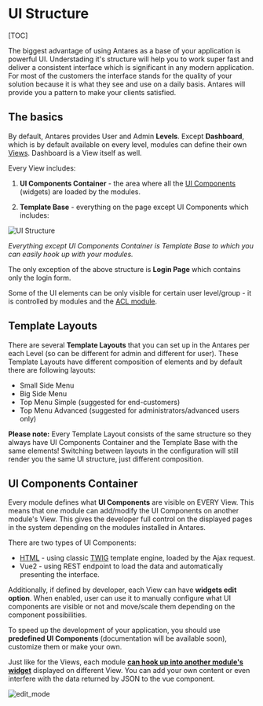 # UI Structure 

[TOC]

The biggest advantage of using Antares as a base of your application is powerful UI. Understading it's structure will help you to work super fast and deliver a consistent interface which is significant in any modern application. For most of the customers the interface stands for the quality of your solution because it is what they see and use on a daily basis. Antares will provide you a pattern to make your clients satisfied.

## The basics

By default, Antares provides User and Admin **Levels**. Except **Dashboard**, which is by default available on every level, modules can define their own [Views](../modules-development/ui-components.md). Dashboard is a View itself as well.
  
Every View includes:
1. **UI Components Container** - the area where all the [UI Components](../modules-development/ui-components.md#how-to-create-ui-component) (widgets) are loaded by the modules.  

2. **Template Base** - everything on the page except UI Components which includes:
   
      
![UI Structure](../img/docs/antares_concepts/ui_structure/ui_components_container.png)

*Everything except UI Components Container is Template Base to which you can easily hook up with your modules.*
        
The only exception of the above structure is **Login Page** which contains only the login form.

Some of the UI elements can be only visible for certain user level/group - it is controlled by modules and the [ACL module](../core-modules/acl.md).


## Template Layouts 

There are several **Template Layouts** that you can set up in the Antares per each Level (so can be different for admin and different for user). These Template Layouts have different composition of elements and by default there are following layouts:

* Small Side Menu
* Big Side Menu
* Top Menu Simple (suggested for end-customers)
* Top Menu Advanced (suggested for administrators/advanced users only)


**Please note:** Every Template Layout consists of the same structure so they always have UI Components Container and the Template Base with the same elements! Switching between layouts in the configuration will still render you the same UI structure, just different composition.

## UI Components Container

Every module defines what **UI Components** are visible on EVERY View. This means that one module can add/modify the UI Components on another module's View. This gives the developer full control on the displayed pages in the system depending on the modules installed in Antares.

There are two types of UI Components:

* [HTML](../modules-development/ui-components.md#how-to-create-ui-component) - using classic [TWIG](https://twig.sensiolabs.org/doc/2.x/) template engine, loaded by the Ajax request.
* Vue2 - using REST endpoint to load the data and automatically presenting the interface. 

Additionally, if defined by developer, each View can have **widgets edit option**. When enabled, user can use it to manually configure what UI components are visible or not and move/scale them depending on the component possibilities.

To speed up the development of your application, you should use **predefined UI Components** (documentation will be available soon), customize them or make your own.

Just like for the Views, each module [**can hook up into another module's widget**](../modules-development/ui-components.md#how-to-include-view-to-others) displayed on different View. You can add your own content or even interfere with the data returned by JSON to the vue component.


![edit_mode](../img/docs/antares_concepts/ui_structure/edit_mode.gif)
